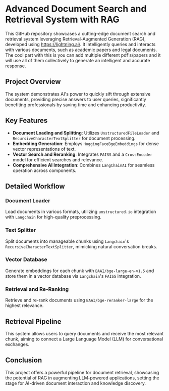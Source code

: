# Advanced Document Search and Retrieval System with RAG

This GitHub repository showcases a cutting-edge document search and retrieval system leveraging Retrieval-Augmented Generation (RAG), developed using https://lightning.ai/. It intelligently queries and interacts with various documents, such as academic papers and legal documents. The cool part with this is you can add multiple different pdf's/papers and it will use all of them collectively to generate an intelligent and accurate response. 

## Project Overview

The system demonstrates AI's power to quickly sift through extensive documents, providing precise answers to user queries, significantly benefiting professionals by saving time and enhancing productivity.

## Key Features

- **Document Loading and Splitting**: Utilizes `UnstructuredFileLoader` and `RecursiveCharacterTextSplitter` for document processing.
- **Embedding Generation**: Employs `HuggingFaceBgeEmbeddings` for dense vector representations of text.
- **Vector Search and Reranking**: Integrates `FAISS` and a `CrossEncoder` model for efficient searches and relevance.
- **Comprehensive AI Integration**: Combines `LangChainAI` for seamless operation across components.

## Detailed Workflow

### Document Loader
Load documents in various formats, utilizing `unstructured.io` integration with `Langchain` for high-quality preprocessing.

### Text Splitter
Split documents into manageable chunks using `Langchain`'s `RecursiveCharacterTextSplitter`, mimicking natural conversation breaks.

### Vector Database
Generate embeddings for each chunk with `BAAI/bge-large-en-v1.5` and store them in a vector database via `Langchain`'s `FAISS` integration.

### Retrieval and Re-Ranking
Retrieve and re-rank documents using `BAAI/bge-reranker-large` for the highest relevance.

## Retrieval Pipeline
This system allows users to query documents and receive the most relevant chunk, aiming to connect a Large Language Model (LLM) for conversational exchanges.

## Conclusion
This project offers a powerful pipeline for document retrieval, showcasing the potential of RAG in augmenting LLM-powered applications, setting the stage for AI-driven document interaction and knowledge discovery.
